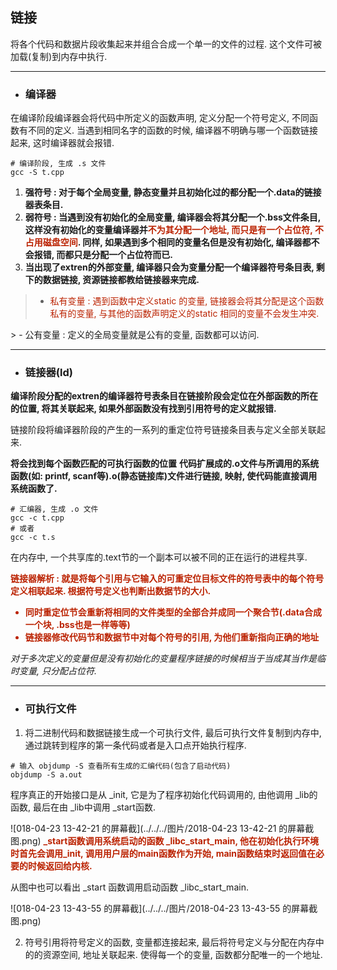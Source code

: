 ## 链接

将各个代码和数据片段收集起来并组合合成一个单一的文件的过程. 这个文件可被加载(复制)到内存中执行.

- - -

- ### 编译器

在编译阶段编译器会将代码中所定义的函数声明, 定义分配一个符号定义, 不同函数有不同的定义. 当遇到相同名字的函数的时候, 编译器不明确与哪一个函数链接起来, 这时编译器就会报错.

```shell
# 编译阶段, 生成 .s 文件
gcc -S t.cpp
```

1. **强符号 : 对于每个全局变量, 静态变量并且初始化过的都分配一个.data的链接器表条目.**
2. **弱符号 : 当遇到没有初始化的全局变量, 编译器会将其分配一个.bss文件条目, 这样没有初始化的变量编译器并<font color=#b20>不为其分配一个地址, 而只是有一个占位符, 不占用磁盘空间</font>. 同样, 如果遇到多个相同的变量名但是没有初始化, 编译器都不会报错, 而都只是分配一个占位符而已.**
3. **当出现了extren的外部变量, 编译器只会为变量分配一个编译器符号条目表, 剩下的数据链接, 资源链接都教给链接器来完成.** 

> - <font color=#b20>私有变量 : 遇到函数中定义static 的变量, 链接器会将其分配是这个函数私有的变量, 与其他的函数声明定义的static 相同的变量不会发生冲突.
</font>
> - 公有变量 : 定义的全局变量就是公有的变量, 函数都可以访问.

- - -

- ### 链接器(ld)

**编译阶段分配的extren的编译器符号表条目在链接阶段会定位在外部函数的所在的位置, 将其关联起来, 如果外部函数没有找到引用符号的定义就报错.**

链接阶段将编译器阶段的产生的一系列的重定位符号链接条目表与定义全部关联起来.

**将会找到每个函数匹配的可执行函数的位置**
**代码扩展成的.o文件与所调用的系统函数(如: printf, scanf等).o(静态链接库)文件进行链接, 映射, 使代码能直接调用系统函数了.**

```shell
# 汇编器, 生成 .o 文件
gcc -c t.cpp 
# 或者
gcc -c t.s
```



在内存中, 一个共享库的.text节的一个副本可以被不同的正在运行的进程共享.

<font color=#b20> **链接器解析 : 就是将每个引用与它输入的可重定位目标文件的符号表中的每个符号定义相联起来. 根据符号定义也判断出数据节的大小.**
- **同时重定位节会重新将相同的文件类型的全部合并成同一个聚合节(.data合成一个块, .bss也是一样等等)**
- **链接器修改代码节和数据节中对每个符号的引用, 为他们重新指向正确的地址**
</font>


*对于多次定义的变量但是没有初始化的变量程序链接的时候相当于当成其当作是临时变量, 只分配占位符.*

- - -

- ### 可执行文件

1. 将二进制代码和数据链接生成一个可执行文件, 最后可执行文件复制到内存中, 通过跳转到程序的第一条代码或者是入口点开始执行程序.

```shell
# 输入 objdump -S 查看所有生成的汇编代码(包含了启动代码)
objdump -S a.out
```



程序真正的开始接口是从 _init, 它是为了程序初始化代码调用的, 由他调用 _lib的函数, 最后在由 _lib中调用 _start函数.

![018-04-23 13-42-21 的屏幕截](../../../图片/2018-04-23 13-42-21 的屏幕截图.png)
<font color=#b20> **_start函数调用系统启动的函数 _libc_start_main, 他在初始化执行环境时首先会调用_init, 调用用户层的main函数作为开始, main函数结束时返回值在必要的时候返回给内核.</font>**

从图中也可以看出 _start 函数调用启动函数 _libc_start_main.

![018-04-23 13-43-55 的屏幕截](../../../图片/2018-04-23 13-43-55 的屏幕截图.png)

2. 符号引用将符号定义的函数, 变量都连接起来, 最后将符号定义与分配在内存中的的资源空间, 地址关联起来. 使得每一个的变量, 函数都分配唯一的一个地址.
